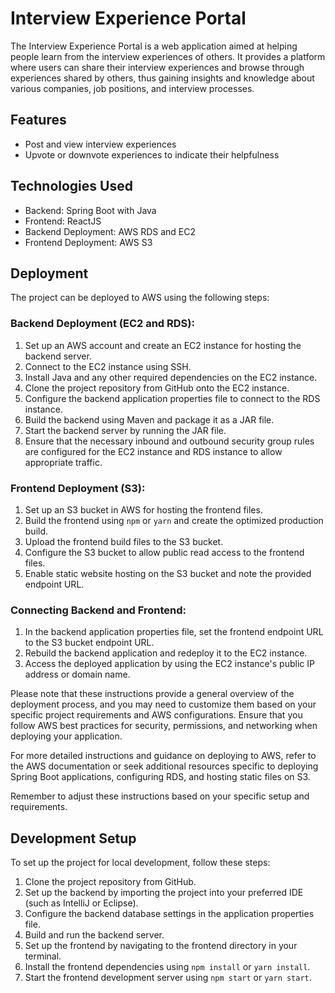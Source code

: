# Interview Experience Portal

The Interview Experience Portal is a web application aimed at helping people learn from the interview experiences of others. It provides a platform where users can share their interview experiences and browse through experiences shared by others, thus gaining insights and knowledge about various companies, job positions, and interview processes.

## Features

- Post and view interview experiences
- Upvote or downvote experiences to indicate their helpfulness
  

## Technologies Used

- Backend: Spring Boot with Java
- Frontend: ReactJS
- Backend Deployment: AWS RDS and EC2
- Frontend Deployment: AWS S3

## Deployment

The project can be deployed to AWS using the following steps:

### Backend Deployment (EC2 and RDS):

1. Set up an AWS account and create an EC2 instance for hosting the backend server.
2. Connect to the EC2 instance using SSH.
3. Install Java and any other required dependencies on the EC2 instance.
4. Clone the project repository from GitHub onto the EC2 instance.
5. Configure the backend application properties file to connect to the RDS instance.
6. Build the backend using Maven and package it as a JAR file.
7. Start the backend server by running the JAR file.
8. Ensure that the necessary inbound and outbound security group rules are configured for the EC2 instance and RDS instance to allow appropriate traffic.

### Frontend Deployment (S3):

1. Set up an S3 bucket in AWS for hosting the frontend files.
2. Build the frontend using `npm` or `yarn` and create the optimized production build.
3. Upload the frontend build files to the S3 bucket.
4. Configure the S3 bucket to allow public read access to the frontend files.
5. Enable static website hosting on the S3 bucket and note the provided endpoint URL.

### Connecting Backend and Frontend:

1. In the backend application properties file, set the frontend endpoint URL to the S3 bucket endpoint URL.
2. Rebuild the backend application and redeploy it to the EC2 instance.
3. Access the deployed application by using the EC2 instance's public IP address or domain name.

Please note that these instructions provide a general overview of the deployment process, and you may need to customize them based on your specific project requirements and AWS configurations. Ensure that you follow AWS best practices for security, permissions, and networking when deploying your application.

For more detailed instructions and guidance on deploying to AWS, refer to the AWS documentation or seek additional resources specific to deploying Spring Boot applications, configuring RDS, and hosting static files on S3.

Remember to adjust these instructions based on your specific setup and requirements.


## Development Setup

To set up the project for local development, follow these steps:

1. Clone the project repository from GitHub.
2. Set up the backend by importing the project into your preferred IDE (such as IntelliJ or Eclipse).
3. Configure the backend database settings in the application properties file.
4. Build and run the backend server.
5. Set up the frontend by navigating to the frontend directory in your terminal.
6. Install the frontend dependencies using `npm install` or `yarn install`.
7. Start the frontend development server using `npm start` or `yarn start`.






